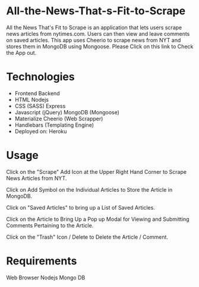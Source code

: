 # All-the-News-That-s-Fit-to-Scrape
All the News That's Fit to Scrape is an application that lets users scrape news articles from nytimes.com. Users can then view and leave comments on saved articles. This app uses Cheerio to scrape news from NYT and stores them in MongoDB using Mongoose. Please Click on this link to Check the App out.

# Technologies
- Frontend	Backend
- HTML	Nodejs
- CSS (SASS)	Express
- Javascript (jQuery)	MongoDB (Mongoose)
- Materialize	Cheerio (Web Scrapper)
- Handlebars (Templating Engine)	
- Deployed on: Heroku

# Usage
Click on the "Scrape" Add Icon at the Upper Right Hand Corner to Scrape News Articles from NYT.

Click on Add Symbol on the Individual Articles to Store the Article in MongoDB.

Click on "Saved Articles" to bring up a List of Saved Articles.

Click on the Article to Bring Up a Pop up Modal for Viewing and Submitting Comments Pertaining to the Article.

Click on the "Trash" Icon / Delete to Delete the Article / Comment.

# Requirements
Web Browser
Nodejs
Mongo DB
